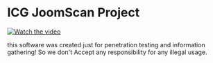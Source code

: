 # ICG JoomScan Project



[![Watch the video](https://raw.githubusercontent.com/04x/JoomScan/master/core/JomscanDemo.PNG)](https://www.aparat.com/v/DOJIB)

this software was created just for penetration testing and information gathering! So we don't Accept any responsibility for any illegal usage.

